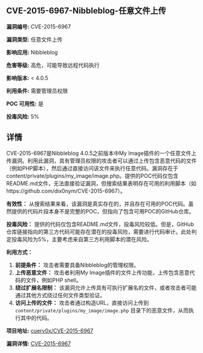 ## CVE-2015-6967-Nibbleblog-任意文件上传

**漏洞编号:** CVE-2015-6967

**漏洞类型:** 任意文件上传

**影响应用:** Nibbleblog

**危害等级:** 高危，可能导致远程代码执行

**影响版本:** < 4.0.5

**利用条件:** 需要管理员权限

**POC 可用性:** 是

**投毒风险:** 5%

## 详情

CVE-2015-6967是Nibbleblog 4.0.5之前版本中My Image插件的一个任意文件上传漏洞。利用此漏洞，具有管理员权限的攻击者可以通过上传包含恶意代码的文件（例如PHP脚本），然后通过直接访问该文件来执行任意代码。漏洞存在于content/private/plugins/my_image/image.php。提供的POC代码仅包含README.md文件，无法直接验证漏洞，但搜索结果表明存在可用的利用脚本（如https://github.com/dix0nym/CVE-2015-6967）。 

**有效性：**
从搜索结果来看，该漏洞是真实存在的，并且存在可用的POC代码。虽然提供的代码片段本身不是完整的POC，但指向了包含可用POC的GitHub仓库。

**投毒风险：**
提供的代码仅包含README.md文件，投毒风险较低。但是，GitHub仓库链接指向的第三方代码可能存在潜在的投毒风险，需要进行代码审计。此处判定投毒风险为5%，主要考虑来自第三方利用脚本的潜在风险。

**利用方式：**
1.  **前提条件：** 攻击者需要具备Nibbleblog的管理权限。
2.  **上传恶意文件：** 攻击者利用My Image插件的文件上传功能，上传包含恶意代码的文件，例如PHP shell。
3.  **绕过扩展名限制：** 该漏洞允许上传具有可执行扩展名的文件，或者攻击者可能通过其他方式绕过任何文件类型验证。
4.  **访问上传的文件：** 攻击者通过构造URL，直接访问上传到`content/private/plugins/my_image/image.php` 目录下的恶意文件，从而执行其中的代码。


**项目地址:** [cuerv0x/CVE-2015-6967](https://github.com/cuerv0x/CVE-2015-6967)

**漏洞详情:** [CVE-2015-6967](https://nvd.nist.gov/vuln/detail/CVE-2015-6967)